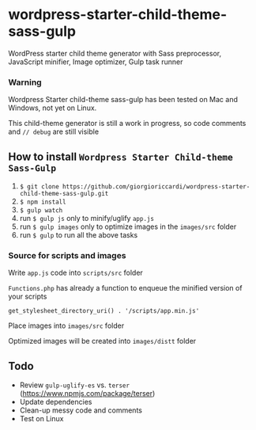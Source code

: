 # wordpress-starter-child-theme-sass-gulp
WordPress starter child theme generator with Sass preprocessor, JavaScript minifier, Image optimizer, Gulp task runner

### **Warning**
Wordpress Starter child-theme sass-gulp has been tested on Mac and Windows, not yet on Linux.

This child-theme generator is still a work in progress, so code comments and `// debug` are still visible

## How to install `Wordpress Starter Child-theme Sass-Gulp`
1. `$ git clone https://github.com/giorgioriccardi/wordpress-starter-child-theme-sass-gulp.git`
2. `$ npm install`
3. `$ gulp watch`
4. run `$ gulp js` only to minify/uglify `app.js`
5. run `$ gulp images` only to optimize images in the `images/src` folder
6. run `$ gulp` to run all the above tasks

### Source for scripts and images
Write `app.js` code into `scripts/src` folder

`Functions.php` has already a function to enqueue the minified version of your scripts
```
get_stylesheet_directory_uri() . '/scripts/app.min.js'
```
Place images into `images/src` folder

Optimized images will be created into `images/distt` folder

## Todo
- Review `gulp-uglify-es` vs. `terser` (https://www.npmjs.com/package/terser)
- Update dependencies
- Clean-up messy code and comments
- Test on Linux
